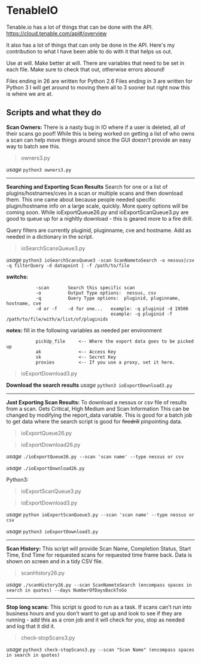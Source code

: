 # TenableIO
Tenable.io has a lot of things that can be done with the API.  https://cloud.tenable.com/api#/overview  

It also has a lot of things that can only be done in the API.  Here's my contribution to what I have been able to do with it that helps us out. 

Use at will.  Make better at will.  There are variables that need to be set in each file.  Make sure to check that out, otherwise errors abound!

Files ending in 26 are written for Python 2.6 Files ending in 3 are written for Python 3  I will get around to moving them all to 3 sooner but right now this is where we are at.

## Scripts and what they do

**Scan Owners:**
There is a nasty bug in IO where if a user is deleted, all of their scans go poof!  While this is being worked on getting a list of who owns a scan can help move things around since the GUI doesn't provide an easy way to batch see this.

> owners3.py

*usage* `python3 owners3.py`

----

**Searching and Exporting Scan Results**
Search for one or a list of plugins/hostnames/cves in a scan or multiple scans and then download them.  This one came about because people needed specific plugin/hostname info on a large scale, quickly.  More query options will be coming soon.  While ioExportQueue26.py and ioExportScanQueue3.py are good to queue up for a nighltly download - this is geared more to a fire drill.

Query filters are currently pluginid, pluginname, cve and hostname.  Add as needed in a dictionary in the script.

> ioSearchScansQueue3.py

*usage* `python3 ioSearchScansQueue3 -scan ScanNametoSearch -o nessus|csv -q filterQuery -d datapoint | -f /path/to/file`

******switchs:******    

               -scan       Search this specific scan 
               -o          Output Type options:  nessus, csv
               -q          Query Type options:  pluginid, pluginname, hostname, cve
               -d or -f    -d for one...   example: -q pluginid -d 19506
                                           example: -q pluginid -f /path/to/file/with/a/list/of/pluginids              

******notes:******      fill in the following variables as needed per environment

               pickUp_file     <-- Where the export data goes to be picked up
               ak              <-- Access Key
               sk              <-- Secret Key
               proxies         <-- If you use a proxy, set it here.


> ioExportDownload3.py

**Download the search results**  *usage* `python3 ioExportDownload3.py`

----

**Just Exporting Scan Results:**
To download a nessus or csv file of results from a scan. Gets Critical, High Medium and Scan Information This can be changed by modifying the report_data variable.  This is good for a batch job to get data where the search script is good for ~~firedrill~~ pinpointing data.
> ioExportQueue26.py

> ioExportDownload26.py

*usage* `./ioExportQueue26.py --scan 'scan name' --type nessus or csv`

*usage* `./ioExportDownload26.py`

Python3:

> ioExportScanQueue3.py

> ioExportDownload3.py

*usage* `python ioExportScanQueue3.py --scan 'scan name' --type nessus or csv`

*usage* `python3 ioExportDownload3.py`

----

**Scan History:**
This script will provide Scan Name, Completion Status, Start Time, End Time for requested scans for requested time frame back.
Data is shown on screen and in a tidy CSV file.

> scanHistory26.py

*usage* `./scanHistory26.py --scan ScanNametoSearch (encompass spaces in search in quotes) --days NumberOfDaysBackToGo`

-----
**Stop long scans:**
This script is good to run as a task.  If scans can't run into business hours and you don't want to get up and look to see if they are running - add this as a cron job and it will check for you, stop as needed and log that it did it. 

> check-stopScans3.py

*usage* `python3 check-stopScans3.py --scan "Scan Name" (encompass spaces in search in quotes)`
